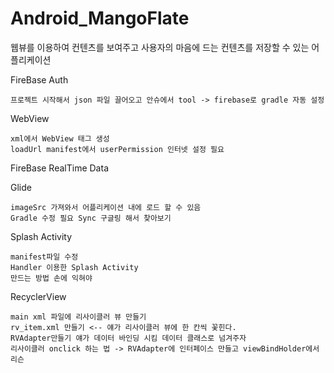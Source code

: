 # Android_MangoFlate
웹뷰를 이용하여 컨텐츠를 보여주고 사용자의 마음에 드는 컨텐츠를 저장할 수 있는 어플리케이션


FireBase Auth
    
    프로젝트 시작해서 json 파일 끌어오고 안슈에서 tool -> firebase로 gradle 자동 설정
  
WebView
  
    xml에서 WebView 태그 생성 
    loadUrl manifest에서 userPermission 인터넷 설정 필요
  
FireBase RealTime Data

Glide
  
    imageSrc 가져와서 어플리케이션 내에 로드 할 수 있음 
    Gradle 수정 필요 Sync 구글링 해서 찾아보기

Splash Activity
    
    manifest파일 수정
    Handler 이용한 Splash Activity 
    만드는 방법 손에 익혀야 
  
RecyclerView
    
    main xml 파일에 리사이클러 뷰 만들기
    rv_item.xml 만들기 <-- 얘가 리사이클러 뷰에 한 칸씩 꽃힌다.
    RVAdapter만들기 얘가 데이터 바인딩 시킴 데이터 클래스로 넘겨주자
    리사이클러 onclick 하는 법 -> RVAdapter에 인터페이스 만들고 viewBindHolder에서 리슨
